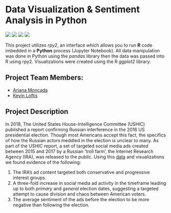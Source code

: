 # Data Visualization &amp; Sentiment Analysis in Python
<img src="https://img.shields.io/badge/python-3.7-blue.svg"> <img src="https://img.shields.io/badge/vaderSentiment-3.2.1-blue.svg"> <img src="https://img.shields.io/badge/rpy2-3.0.5-blue.svg"> <img src="https://img.shields.io/badge/ggplot2-R-orange.svg">

This project utilizes *rpy2*, an interface which allows you to run **R** code imbedded in a **Python** process (Jupyter Notebook). All data manipulation was done in Python using the *pandas* library then the data was passed into R using rpy2. Visualizations were created using the R *ggplot2* library.

## Project Team Members:
- [Ariana Moncada](https://github.com/arianamoncada)
- [Kevin Loftis](https://github.com/loftiskg)

## Project Description
In 2018, The United States House-Intelligence Committee (USHIC) published a report confirming Russian interference in the 2016 US presidential election. Though most Americans accept this fact, the specifics of how the Russian actors meddled in the election is unclear to many. As part of the USHIC report, a set of targeted social media ads created between 2015 and 2017 by a Russian ‘troll farm’, the Internet Research Agency (IRA), was released to the public. Using this [data]( https://github.com/russian-ad-explorer/russian-ad-datasets/tree/master/json) and visualizations we found evidence of the following:
1. The IRA’s ad content targeted both conservative and progressive interest groups.
2. A three-fold increase in social media ad activity in the timeframe leading up to both *primary* and *general* election dates, suggesting a targeted attempt to cause division and chaos between American voters.
3. The average sentiment of the ads before the election to be more negative than following the election.

